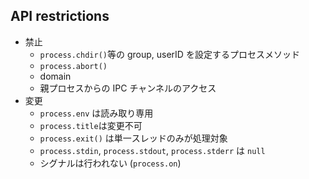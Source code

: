 ## API restrictions

* 禁止
  * `process.chdir()`等の group, userID を設定するプロセスメソッド
  * `process.abort()`
  * domain
  * 親プロセスからの IPC チャンネルのアクセス
* 変更
  * `process.env` は読み取り専用
  * `process.title`は変更不可
  * `process.exit()` は単一スレッドのみが処理対象
  * `process.stdin`, `process.stdout`, `process.stderr` は `null`
  * シグナルは行われない (`process.on`)
